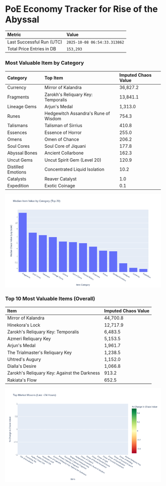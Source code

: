 # PoE Economy Tracker for Rise of the Abyssal

<!-- START_MAINTENANCE -->
| Metric | Value |
|:---|:---|
| Last Successful Run (UTC) | `2025-10-08 06:54:33.313862` |
| Total Price Entries in DB | `153,293` |

<!-- END_MAINTENANCE -->

<!-- START_DATAFRAME_DEBUG -->
<!-- END_DATAFRAME_DEBUG -->

<!-- START_CATEGORY_ANALYSIS -->
### Most Valuable Item by Category
| Category | Top Item | Imputed Chaos Value |
| :--- | :--- | :--- |
| Currency | Mirror of Kalandra | 36,827.2 |
| Fragments | Zarokh's Reliquary Key: Temporalis | 13,841.1 |
| Lineage Gems | Arjun's Medal | 1,313.0 |
| Runes | Hedgewitch Assandra's Rune of Wisdom | 754.3 |
| Talismans | Talisman of Sirrius | 410.8 |
| Essences | Essence of Horror | 255.0 |
| Omens | Omen of Chance | 206.2 |
| Soul Cores | Soul Core of Jiquani | 177.8 |
| Abyssal Bones | Ancient Collarbone | 162.3 |
| Uncut Gems | Uncut Spirit Gem (Level 20) | 120.9 |
| Distilled Emotions | Concentrated Liquid Isolation | 10.2 |
| Catalysts | Reaver Catalyst | 1.0 |
| Expedition | Exotic Coinage | 0.1 |


![Category Analysis Chart](charts/category_analysis.png)
<!-- END_ANALYSIS -->

<!-- START_ANALYSIS -->
### Top 10 Most Valuable Items (Overall)
| Item | Imputed Chaos Value |
| :--- | :--- |
| Mirror of Kalandra | 44,700.8 |
| Hinekora's Lock | 12,717.9 |
| Zarokh's Reliquary Key: Temporalis | 6,483.5 |
| Azmeri Reliquary Key | 5,153.5 |
| Arjun's Medal | 1,961.7 |
| The Trialmaster's Reliquary Key | 1,238.5 |
| Uhtred's Augury | 1,152.0 |
| Dialla's Desire | 1,066.8 |
| Zarokh's Reliquary Key: Against the Darkness | 913.2 |
| Rakiata's Flow | 652.5 |


![Market Movers Chart](charts/market_movers.png)
<!-- END_ANALYSIS -->
